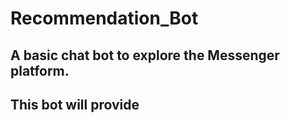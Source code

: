 # Recommendation_Bot

## A basic chat bot to explore the Messenger platform.

## This bot will provide 